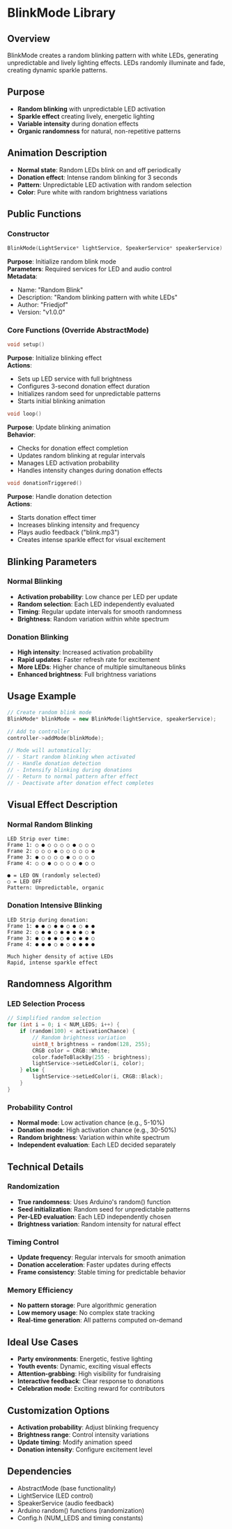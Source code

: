 # BlinkMode Library

## Overview
BlinkMode creates a random blinking pattern with white LEDs, generating unpredictable and lively lighting effects. LEDs randomly illuminate and fade, creating dynamic sparkle patterns.

## Purpose
- **Random blinking** with unpredictable LED activation
- **Sparkle effect** creating lively, energetic lighting
- **Variable intensity** during donation effects
- **Organic randomness** for natural, non-repetitive patterns

## Animation Description
- **Normal state**: Random LEDs blink on and off periodically
- **Donation effect**: Intense random blinking for 3 seconds
- **Pattern**: Unpredictable LED activation with random selection
- **Color**: Pure white with random brightness variations

## Public Functions

### Constructor
```cpp
BlinkMode(LightService* lightService, SpeakerService* speakerService)
```
**Purpose**: Initialize random blink mode  
**Parameters**: Required services for LED and audio control  
**Metadata**: 
- Name: "Random Blink"
- Description: "Random blinking pattern with white LEDs"
- Author: "Friedjof"
- Version: "v1.0.0"

### Core Functions (Override AbstractMode)

```cpp
void setup()
```
**Purpose**: Initialize blinking effect  
**Actions**:
- Sets up LED service with full brightness
- Configures 3-second donation effect duration
- Initializes random seed for unpredictable patterns
- Starts initial blinking animation

```cpp
void loop()
```
**Purpose**: Update blinking animation  
**Behavior**:
- Checks for donation effect completion
- Updates random blinking at regular intervals
- Manages LED activation probability
- Handles intensity changes during donation effects

```cpp
void donationTriggered()
```
**Purpose**: Handle donation detection  
**Actions**:
- Starts donation effect timer
- Increases blinking intensity and frequency
- Plays audio feedback ("blink.mp3")
- Creates intense sparkle effect for visual excitement

## Blinking Parameters

### Normal Blinking
- **Activation probability**: Low chance per LED per update
- **Random selection**: Each LED independently evaluated
- **Timing**: Regular update intervals for smooth randomness
- **Brightness**: Random variation within white spectrum

### Donation Blinking
- **High intensity**: Increased activation probability
- **Rapid updates**: Faster refresh rate for excitement
- **More LEDs**: Higher chance of multiple simultaneous blinks
- **Enhanced brightness**: Full brightness variations

## Usage Example

```cpp
// Create random blink mode
BlinkMode* blinkMode = new BlinkMode(lightService, speakerService);

// Add to controller
controller->addMode(blinkMode);

// Mode will automatically:
// - Start random blinking when activated
// - Handle donation detection
// - Intensify blinking during donations
// - Return to normal pattern after effect
// - Deactivate after donation effect completes
```

## Visual Effect Description

### Normal Random Blinking
```
LED Strip over time:
Frame 1: ○ ● ○ ○ ○ ○ ● ○ ○ ○
Frame 2: ○ ○ ○ ● ○ ○ ○ ○ ○ ●
Frame 3: ● ○ ○ ○ ○ ● ○ ○ ○ ○
Frame 4: ○ ○ ● ○ ○ ○ ○ ● ○ ○

● = LED ON (randomly selected)
○ = LED OFF
Pattern: Unpredictable, organic
```

### Donation Intensive Blinking
```
LED Strip during donation:
Frame 1: ● ● ○ ● ● ○ ● ○ ● ●
Frame 2: ○ ● ● ○ ● ● ● ● ○ ●
Frame 3: ● ○ ● ● ○ ● ○ ● ● ○
Frame 4: ● ● ● ○ ● ○ ● ● ● ●

Much higher density of active LEDs
Rapid, intense sparkle effect
```

## Randomness Algorithm

### LED Selection Process
```cpp
// Simplified random selection
for (int i = 0; i < NUM_LEDS; i++) {
    if (random(100) < activationChance) {
        // Random brightness variation
        uint8_t brightness = random(128, 255);
        CRGB color = CRGB::White;
        color.fadeToBlackBy(255 - brightness);
        lightService->setLedColor(i, color);
    } else {
        lightService->setLedColor(i, CRGB::Black);
    }
}
```

### Probability Control
- **Normal mode**: Low activation chance (e.g., 5-10%)
- **Donation mode**: High activation chance (e.g., 30-50%)
- **Random brightness**: Variation within white spectrum
- **Independent evaluation**: Each LED decided separately

## Technical Details

### Randomization
- **True randomness**: Uses Arduino's random() function
- **Seed initialization**: Random seed for unpredictable patterns
- **Per-LED evaluation**: Each LED independently chosen
- **Brightness variation**: Random intensity for natural effect

### Timing Control
- **Update frequency**: Regular intervals for smooth animation
- **Donation acceleration**: Faster updates during effects
- **Frame consistency**: Stable timing for predictable behavior

### Memory Efficiency
- **No pattern storage**: Pure algorithmic generation
- **Low memory usage**: No complex state tracking
- **Real-time generation**: All patterns computed on-demand

## Ideal Use Cases
- **Party environments**: Energetic, festive lighting
- **Youth events**: Dynamic, exciting visual effects
- **Attention-grabbing**: High visibility for fundraising
- **Interactive feedback**: Clear response to donations
- **Celebration mode**: Exciting reward for contributors

## Customization Options
- **Activation probability**: Adjust blinking frequency
- **Brightness range**: Control intensity variations
- **Update timing**: Modify animation speed
- **Donation intensity**: Configure excitement level

## Dependencies
- AbstractMode (base functionality)
- LightService (LED control)
- SpeakerService (audio feedback)
- Arduino random() functions (randomization)
- Config.h (NUM_LEDS and timing constants)

